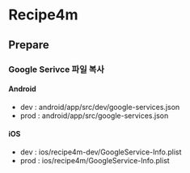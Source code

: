 # Recipe4m

## Prepare

### Google Serivce 파일 복사

#### Android

- dev : android/app/src/dev/google-services.json
- prod : android/app/src/google-services.json

#### iOS

- dev : ios/recipe4m-dev/GoogleService-Info.plist
- prod : ios/recipe4m/GoogleService-Info.plist
